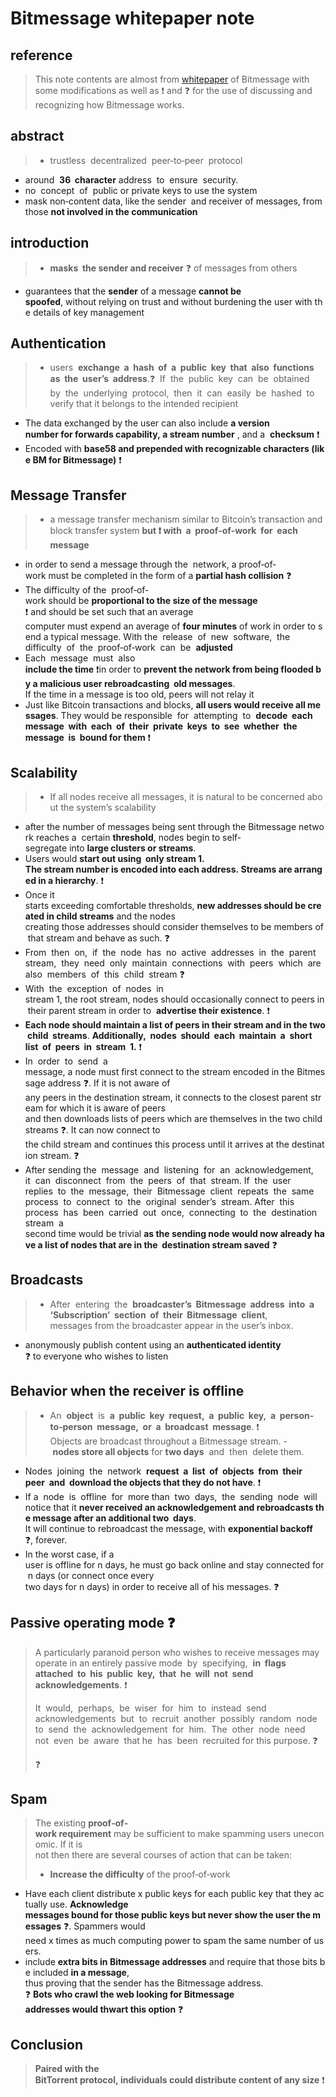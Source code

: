 # Bitmessage whitepaper note
## reference
> This note contents are almost from [whitepaper](https://bitmessage.org/bitmessage.pdf) of Bitmessage with some modifications as well as :exclamation: and :question: for the use of discussing and recognizing how Bitmessage works.

## abstract
> - trustless  decentralized  peer‐to‐peer  protocol
- around  **36  character**
address  to  ensure  security.
- no  concept  of 
public or private keys to use the system
- mask non‐content data, like the sender  and receiver of messages, from 
those **not involved in the communication**

## introduction
> - **masks 
the sender and receiver** :question: of messages from others
- guarantees that the **sender** of a message **cannot be 
spoofed**, without relying on trust and without burdening the user with the details of key management

## Authentication
> - users  **exchange  a  hash  of  a  public  key  that  also  functions  as  the  user’s 
address**.:question:  If  the  public  key  can  be  obtained  by  the  underlying  protocol,  then  it  can  easily  be  hashed  to 
verify that it belongs to the intended recipient
- The data exchanged by the user can also include **a version 
number for forwards capability, a stream number** , and a 
**checksum** :exclamation:
- Encoded with **base58 and prepended with recognizable characters (like BM for Bitmessage)** :exclamation:

## Message Transfer
> - a message transfer mechanism similar to Bitcoin’s transaction and block transfer system **but :exclamation: with  a  proof‐of‐work  for  each  message**
- in order to send a message through the 
network, a proof‐of‐work must be completed in the form of a **partial hash collision** :question:
- The difficulty of the 
proof‐of‐work should be **proportional to the size of the message** :exclamation: and should be set such that an average 
computer must expend an average of **four minutes** of work in order to send a typical message. With the 
release  of  new  software,  the  difficulty  of  the  proof‐of‐work  can  be  **adjusted**
- Each  message  must  also 
**include the time** :exclamation:in order to **prevent the network from being flooded by a malicious user rebroadcasting 
old messages**. If the time in a message is too old, peers will not relay it
- Just like Bitcoin transactions and blocks, **all users would receive all messages**. They would be responsible 
for  attempting  to  **decode  each  message  with  each  of  their  private  keys  to  see  whether  the  message  is 
bound for them** :exclamation:

## Scalability
> - If all nodes receive all messages, it is natural to be concerned about the system’s scalability
-  after the number of messages being sent through the Bitmessage network reaches a 
certain **threshold**, nodes begin to self‐segregate into **large clusters or streams**.
- Users would **start out using 
only stream 1. The stream number is encoded into each address. Streams are arranged in a hierarchy**. :exclamation:
- Once it 
starts exceeding comfortable thresholds, **new addresses should be created in child streams** and the nodes 
creating those addresses should consider themselves to be members of that stream and behave as such. :question:
- From  then  on,  if  the  node  has  no  active  addresses  in  the  parent  stream,  they  need  only  maintain 
connections  with  peers  which  are  also  members  of  this  child  stream :question:
- With  the  exception  of  nodes  in 
stream 1, the root stream, nodes should occasionally connect to peers in their parent stream in order to 
**advertise their existence**. :exclamation:
- **Each node should maintain a list of peers in their stream and in the two child 
streams**. **Additionally,  nodes  should  each  maintain  a  short  list  of  peers  in  stream  1.** :exclamation:
- In  order  to  send  a 
message, a node must first connect to the stream encoded in the Bitmessage address :question:. If it is not aware of 
any peers in the destination stream, it connects to the closest parent stream for which it is aware of peers 
and then downloads lists of peers which are themselves in the two child streams :question:. It can now connect to 
the child stream and continues this process until it arrives at the destination stream. :question:
- After sending the 
message  and  listening  for  an  acknowledgement,  it  can  disconnect  from  the  peers  of  that  stream. If  the 
user  replies  to  the  message,  their  Bitmessage  client  repeats  the  same  process  to  connect  to  the  original 
sender’s  stream. After  this  process  has  been  carried  out  once,  connecting  to  the  destination  stream  a 
second time would be trivial **as the sending node would now already have a list of nodes that are in the 
destination stream saved** :question:

## Broadcasts 
> - After 
entering  the  **broadcaster’s  Bitmessage  address  into  a  ‘Subscription’  section  of  their  Bitmessage  client**, 
messages from the broadcaster appear in the user’s inbox.
- anonymously publish content using an **authenticated identity** :question: to everyone who wishes to listen

## Behavior when the receiver is offline
> - An  **object**  is  **a  public  key  request,  a  public  key,  a  person‐to‐person  message,  or  a  broadcast  message**. :exclamation: Objects are broadcast throughout a Bitmessage stream.
- **nodes store all objects** for **two days**  and  then  delete them.
- Nodes  joining  the  network  **request  a  list  of  objects  from  their  peer  and 
download the objects that they do not have**. :exclamation:
- If a  node  is  offline  for  more than  two  days,  the  sending  node  will 
notice that it **never received an acknowledgement and rebroadcasts the message after an additional two 
days**. It will continue to rebroadcast the message, with **exponential backoff** :question:, forever.
- In the worst case, if a 
user is offline for n days, he must go back online and stay connected for n days (or connect once every 
two days for n days) in order to receive all of his messages. :question:

## Passive operating mode :question:
> A particularly paranoid person who wishes to receive messages may operate in an entirely passive mode 
by  specifying,  **in  flags  attached  to  his  public  key,  that  he  will  not  send  acknowledgements**. :exclamation:
>
> It  would, 
perhaps,  be  wiser  for  him  to  instead  send  acknowledgements  but  to  recruit  another  possibly  random 
node  to  send  the  acknowledgement  for  him.  The  other  node  need  not  even  be  aware  that he  has  been 
recruited for this purpose. :question:
>
> :question:

## Spam
> The existing **proof‐of‐work requirement** may be sufficient to make spamming users uneconomic. If it is 
not then there are several courses of action that can be taken:
>
> - **Increase the difficulty** of the proof‐of‐work
- Have each client distribute x public keys for each public key that they actually use. **Acknowledge 
messages bound for those public keys but never show the user the messages** :question:. Spammers would 
need x times as much computing power to spam the same number of users.
- include **extra bits in Bitmessage addresses** and require that those bits be included **in a message**, 
thus proving that the sender has the Bitmessage address. :question: **Bots who crawl the web looking for Bitmessage 
addresses would thwart this option** :question:

## Conclusion
> **Paired with the 
BitTorrent protocol, individuals could distribute content of any size** :exclamation:
